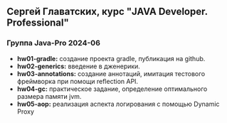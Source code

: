 ## Сергей Главатских, курс "JAVA Developer. Professional"
### Группа Java-Pro 2024-06

+ **hw01-gradle:** создание проекта gradle, публикация на github. 
+ **hw02-generics:** введение в дженерики. 
+ **hw03-annotations:** создание аннотаций, имитация тестового фреймворка при помощи reflection API.
+ **hw04-gc:** практическое задание, определение оптимального размера памяти jvm.
+ **hw05-aop:** реализация аспекта логирования с помощью Dynamic Proxy